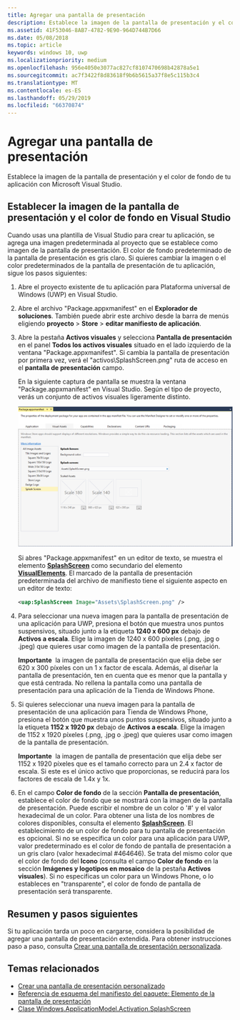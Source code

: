 ```yaml
---
title: Agregar una pantalla de presentación
description: Establece la imagen de la pantalla de presentación y el color de fondo de tu aplicación con Microsoft Visual Studio.
ms.assetid: 41F53046-8AB7-4782-9E90-964D744B7D66
ms.date: 05/08/2018
ms.topic: article
keywords: windows 10, uwp
ms.localizationpriority: medium
ms.openlocfilehash: 956e4050e3077ac827cf8107470698b42878a5e1
ms.sourcegitcommit: ac7f3422f8d83618f9b6b5615a37f8e5c115b3c4
ms.translationtype: MT
ms.contentlocale: es-ES
ms.lasthandoff: 05/29/2019
ms.locfileid: "66370874"
---
```

# <a name="add-a-splash-screen"></a>Agregar una pantalla de presentación

Establece la imagen de la pantalla de presentación y el color de fondo de tu aplicación con Microsoft Visual Studio.

## <a name="set-the-splash-screen-image-and-background-color-in-visual-studio"></a>Establecer la imagen de la pantalla de presentación y el color de fondo en Visual Studio

Cuando usas una plantilla de Visual Studio para crear tu aplicación, se agrega una imagen predeterminada al proyecto que se establece como imagen de la pantalla de presentación. El color de fondo predeterminado de la pantalla de presentación es gris claro. Si quieres cambiar la imagen o el color predeterminados de la pantalla de presentación de tu aplicación, sigue los pasos siguientes:

1. Abre el proyecto existente de tu aplicación para Plataforma universal de Windows (UWP) en Visual Studio.
2. Abre el archivo "Package.appxmanifest" en el **Explorador de soluciones**. También puede abrir este archivo desde la barra de menús eligiendo **proyecto** &gt; **Store** &gt; **editar manifiesto de aplicación**.
3. Abre la pestaña **Activos visuales** y selecciona **Pantalla de presentación** en el panel **Todos los activos visuales** situado en el lado izquierdo de la ventana "Package.appxmanifest". Si cambia la pantalla de presentación por primera vez, verá el "activos\\SplashScreen.png" ruta de acceso en el **pantalla de presentación** campo.

    En la siguiente captura de pantalla se muestra la ventana "Package.appxmanifest" en Visual Studio. Según el tipo de proyecto, verás un conjunto de activos visuales ligeramente distinto.

    ![captura de pantalla de la ventana "package.appxmanifest" en Visual Studio 2017](images/appmanifest.png)

    Si abres "Package.appxmanifest" en un editor de texto, se muestra el elemento [**SplashScreen**](https://docs.microsoft.com/uwp/schemas/appxpackage/appxmanifestschema/element-splashscreen) como secundario del elemento [**VisualElements**](https://docs.microsoft.com/uwp/schemas/appxpackage/appxmanifestschema/element-visualelements). El marcado de la pantalla de presentación predeterminada del archivo de manifiesto tiene el siguiente aspecto en un editor de texto:

    ```xml
    <uap:SplashScreen Image="Assets\SplashScreen.png" />
    ```

4. Para seleccionar una nueva imagen para la pantalla de presentación de una aplicación para UWP, presiona el botón que muestra unos puntos suspensivos, situado junto a la etiqueta **1240 x 600 px** debajo de **Activos a escala**. Elige la imagen de 1240 x 600 píxeles (.png, .jpg o .jpeg) que quieres usar como imagen de la pantalla de presentación.

    **Importante**  la imagen de pantalla de presentación que elija debe ser 620 x 300 píxeles con un 1 x factor de escala. Además, al diseñar la pantalla de presentación, ten en cuenta que es menor que la pantalla y que está centrada. No rellena la pantalla como una pantalla de presentación para una aplicación de la Tienda de Windows Phone.

5. Si quieres seleccionar una nueva imagen para la pantalla de presentación de una aplicación para Tienda de Windows Phone, presiona el botón que muestra unos puntos suspensivos, situado junto a la etiqueta **1152 x 1920 px** debajo de **Activos a escala**. Elige la imagen de 1152 x 1920 píxeles (.png, .jpg o .jpeg) que quieres usar como imagen de la pantalla de presentación.

    **Importante**  la imagen de pantalla de presentación que elija debe ser 1152 x 1920 píxeles que es el tamaño correcto para un 2.4 x factor de escala. Si este es el único activo que proporcionas, se reducirá para los factores de escala de 1.4x y 1x.

6. En el campo **Color de fondo** de la sección **Pantalla de presentación**, establece el color de fondo que se mostrará con la imagen de la pantalla de presentación. Puede escribir el nombre de un color o '\#' y el valor hexadecimal de un color. Para obtener una lista de los nombres de colores disponibles, consulta el elemento [**SplashScreen**](https://docs.microsoft.com/uwp/schemas/appxpackage/appxmanifestschema/element-splashscreen). El establecimiento de un color de fondo para tu pantalla de presentación es opcional. Si no se especifica un color para una aplicación para UWP, valor predeterminado es el color de fondo de pantalla de presentación a un gris claro (valor hexadecimal \#464646). Se trata del mismo color que el color de fondo del **Icono** (consulta el campo **Color de fondo** en la sección **Imágenes y logotipos en mosaico** de la pestaña **Activos visuales**). Si no especificas un color para un Windows Phone, o lo estableces en "transparente", el color de fondo de pantalla de presentación será transparente.

## <a name="summary-and-next-steps"></a>Resumen y pasos siguientes

Si tu aplicación tarda un poco en cargarse, considera la posibilidad de agregar una pantalla de presentación extendida. Para obtener instrucciones paso a paso, consulta [Crear una pantalla de presentación personalizada](create-a-customized-splash-screen.md).

## <a name="related-topics"></a>Temas relacionados

* [Crear una pantalla de presentación personalizado](create-a-customized-splash-screen.md)
* [Referencia de esquema del manifiesto del paquete: Elemento de la pantalla de presentación](https://docs.microsoft.com/uwp/schemas/appxpackage/appxmanifestschema/element-splashscreen)
* [Clase Windows.ApplicationModel.Activation.SplashScreen](https://docs.microsoft.com/uwp/api/Windows.ApplicationModel.Activation.SplashScreen)